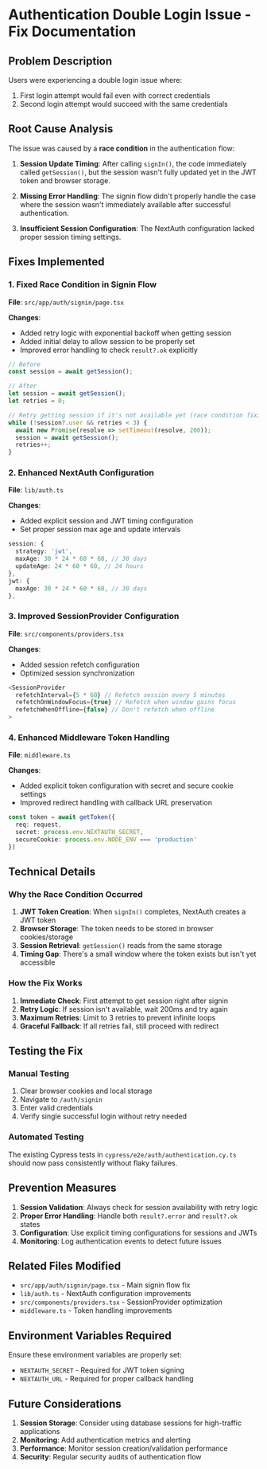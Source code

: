 # Authentication Double Login Issue - Fix Documentation

## Problem Description

Users were experiencing a double login issue where:
1. First login attempt would fail even with correct credentials
2. Second login attempt would succeed with the same credentials

## Root Cause Analysis

The issue was caused by a **race condition** in the authentication flow:

1. **Session Update Timing**: After calling `signIn()`, the code immediately called `getSession()`, but the session wasn't fully updated yet in the JWT token and browser storage.

2. **Missing Error Handling**: The signin flow didn't properly handle the case where the session wasn't immediately available after successful authentication.

3. **Insufficient Session Configuration**: The NextAuth configuration lacked proper session timing settings.

## Fixes Implemented

### 1. Fixed Race Condition in Signin Flow

**File**: `src/app/auth/signin/page.tsx`

**Changes**:
- Added retry logic with exponential backoff when getting session
- Added initial delay to allow session to be properly set
- Improved error handling to check `result?.ok` explicitly

```typescript
// Before
const session = await getSession();

// After
let session = await getSession();
let retries = 0;

// Retry getting session if it's not available yet (race condition fix)
while (!session?.user && retries < 3) {
  await new Promise(resolve => setTimeout(resolve, 200));
  session = await getSession();
  retries++;
}
```

### 2. Enhanced NextAuth Configuration

**File**: `lib/auth.ts`

**Changes**:
- Added explicit session and JWT timing configuration
- Set proper session max age and update intervals

```typescript
session: {
  strategy: 'jwt',
  maxAge: 30 * 24 * 60 * 60, // 30 days
  updateAge: 24 * 60 * 60, // 24 hours
},
jwt: {
  maxAge: 30 * 24 * 60 * 60, // 30 days
},
```

### 3. Improved SessionProvider Configuration

**File**: `src/components/providers.tsx`

**Changes**:
- Added session refetch configuration
- Optimized session synchronization

```typescript
<SessionProvider 
  refetchInterval={5 * 60} // Refetch session every 5 minutes
  refetchOnWindowFocus={true} // Refetch when window gains focus
  refetchWhenOffline={false} // Don't refetch when offline
>
```

### 4. Enhanced Middleware Token Handling

**File**: `middleware.ts`

**Changes**:
- Added explicit token configuration with secret and secure cookie settings
- Improved redirect handling with callback URL preservation

```typescript
const token = await getToken({ 
  req: request,
  secret: process.env.NEXTAUTH_SECRET,
  secureCookie: process.env.NODE_ENV === 'production'
})
```

## Technical Details

### Why the Race Condition Occurred

1. **JWT Token Creation**: When `signIn()` completes, NextAuth creates a JWT token
2. **Browser Storage**: The token needs to be stored in browser cookies/storage
3. **Session Retrieval**: `getSession()` reads from the same storage
4. **Timing Gap**: There's a small window where the token exists but isn't yet accessible

### How the Fix Works

1. **Immediate Check**: First attempt to get session right after signin
2. **Retry Logic**: If session isn't available, wait 200ms and try again
3. **Maximum Retries**: Limit to 3 retries to prevent infinite loops
4. **Graceful Fallback**: If all retries fail, still proceed with redirect

## Testing the Fix

### Manual Testing
1. Clear browser cookies and local storage
2. Navigate to `/auth/signin`
3. Enter valid credentials
4. Verify single successful login without retry needed

### Automated Testing
The existing Cypress tests in `cypress/e2e/auth/authentication.cy.ts` should now pass consistently without flaky failures.

## Prevention Measures

1. **Session Validation**: Always check for session availability with retry logic
2. **Proper Error Handling**: Handle both `result?.error` and `result?.ok` states
3. **Configuration**: Use explicit timing configurations for sessions and JWTs
4. **Monitoring**: Log authentication events to detect future issues

## Related Files Modified

- `src/app/auth/signin/page.tsx` - Main signin flow fix
- `lib/auth.ts` - NextAuth configuration improvements
- `src/components/providers.tsx` - SessionProvider optimization
- `middleware.ts` - Token handling improvements

## Environment Variables Required

Ensure these environment variables are properly set:
- `NEXTAUTH_SECRET` - Required for JWT token signing
- `NEXTAUTH_URL` - Required for proper callback handling

## Future Considerations

1. **Session Storage**: Consider using database sessions for high-traffic applications
2. **Monitoring**: Add authentication metrics and alerting
3. **Performance**: Monitor session creation/validation performance
4. **Security**: Regular security audits of authentication flow